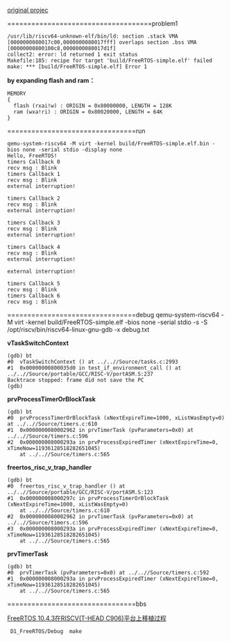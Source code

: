 [original projec](https://github.com/OSCPU/FreeRTOS/tree/afbd3dca6a385498424a34a7e26493d97e58f8eb)

====================================problem1
```
/usr/lib/riscv64-unknown-elf/bin/ld: section .stack VMA [0000000080017c00,0000000080017fff] overlaps section .bss VMA [00000000800100c8,0000000080017d1f]
collect2: error: ld returned 1 exit status
Makefile:185: recipe for target 'build/FreeRTOS-simple.elf' failed
make: *** [build/FreeRTOS-simple.elf] Error 1

```

**by expanding flash and ram：**
```
MEMORY
{
  flash (rxai!w) : ORIGIN = 0x80000000, LENGTH = 128K
  ram (wxa!ri) : ORIGIN = 0x80020000, LENGTH = 64K
}
```
================================run
```
qemu-system-riscv64 -M virt -kernel build/FreeRTOS-simple.elf.bin -bios none -serial stdio -display none
Hello, FreeRTOS!
timers Callback 0
recv msg : Blink
timers Callback 1
recv msg : Blink
external interruption!

timers Callback 2
recv msg : Blink
external interruption!

timers Callback 3
recv msg : Blink
external interruption!

timers Callback 4
recv msg : Blink
external interruption!

external interruption!

timers Callback 5
recv msg : Blink
timers Callback 6
recv msg : Blink
```

================================debug
qemu-system-riscv64 -M virt -kernel build/FreeRTOS-simple.elf -bios none -serial stdio -s -S
/opt/riscv/bin/riscv64-linux-gnu-gdb -x  debug.txt 


**vTaskSwitchContext**
```
(gdb) bt
#0  vTaskSwitchContext () at ../..//Source/tasks.c:2993
#1  0x00000000800035d0 in test_if_environment_call () at ../..//Source/portable/GCC/RISC-V/portASM.S:237
Backtrace stopped: frame did not save the PC
(gdb) 
```

**prvProcessTimerOrBlockTask**
```
(gdb) bt
#0  prvProcessTimerOrBlockTask (xNextExpireTime=1000, xListWasEmpty=0) at ../..//Source/timers.c:610
#1  0x0000000080002962 in prvTimerTask (pvParameters=0x0) at ../..//Source/timers.c:596
#2  0x000000008000293a in prvProcessExpiredTimer (xNextExpireTime=0, xTimeNow=11936128518282651045)
    at ../..//Source/timers.c:565
```

**freertos_risc_v_trap_handler**
```
(gdb) bt
#0  freertos_risc_v_trap_handler () at ../..//Source/portable/GCC/RISC-V/portASM.S:123
#1  0x000000008000297c in prvProcessTimerOrBlockTask (xNextExpireTime=1000, xListWasEmpty=0)
    at ../..//Source/timers.c:610
#2  0x0000000080002962 in prvTimerTask (pvParameters=0x0) at ../..//Source/timers.c:596
#3  0x000000008000293a in prvProcessExpiredTimer (xNextExpireTime=0, xTimeNow=11936128518282651045)
    at ../..//Source/timers.c:565
```

**prvTimerTask**
```
(gdb) bt
#0  prvTimerTask (pvParameters=0x0) at ../..//Source/timers.c:592
#1  0x000000008000293a in prvProcessExpiredTimer (xNextExpireTime=0, xTimeNow=11936128518282651045)
    at ../..//Source/timers.c:565
```

 

================================bbs

[FreeRTOS 10.4.3在RISCV(T-HEAD C906)平台上移植过程](https://bbs.aw-ol.com/topic/231/freertos-10-4-3%E5%9C%A8riscv-t-head-c906-%E5%B9%B3%E5%8F%B0%E4%B8%8A%E7%A7%BB%E6%A4%8D%E8%BF%87%E7%A8%8B?lang=zh-CN)
```
 D1_FreeRTOS/Debug  make
```

